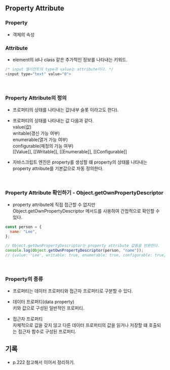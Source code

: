 ## Property Attribute

### Property

- 객체의 속성

### Attribute

- element의 id나 class 같은 추가적인 정보를 나타내는 키워드.

```javascript
/* input 엘리먼트의 type과 value는 attribute이다. */
<input type="text" value="0">
```

<br>

### Property Attribute의 정의

- 프로퍼티의 상태를 나타내는 값(내부 슬롯 이라고도 한다).

- 프로퍼티의 상태를 나타내는 값 다음과 같다. <br>
  value(값) <br>
  writable(갱신 가능 여부) <br>
  enumerable(열거 가능 여부) <br>
  configurable(재정의 가능 여부) <br>
  [[Value]], [[Writable]], [[Enumerable]], [[Configurable]]

- 자바스크립트 엔진은 property를 생성할 떄 property의 상태를 나타내는 property attribute를 기본값으로 자동 정의한다.

<br>

### Property Attribute 확인하기 - Object.getOwnPropertyDescriptor

- property attribute에 직접 접근할 수 없지만 Object.getOwnPropertyDescriptor 메서드를 사용하여 간접적으로 확인할 수 있다.

```javascript
const person = {
  name: "Lee",
};

// Object.getOwnPropertyDescriptor는 property attribute 값들을 반환한다.
console.log(Object.getOwnPropertyDescriptor(person, "name"));
// {value: 'Lee', writable: true, enumerable: true, configurable: true}
```

<br>

### Property의 종류

- 프로퍼티는 데이터 프로퍼티와 접근자 프로퍼티로 구분할 수 있다.

- 데이터 프로퍼티(data property) <br>
  키와 값으로 구성된 일반적인 프로퍼티.

- 접근자 프로퍼티 <br>
  자체적으로 값을 갖지 않고 다른 데이터 프로퍼티의 값을 읽거나 저장할 떄 호출되는 접근자 함수로 구성된 프로퍼티.

## 기록

- p.222 참고해서 이어서 정리하기.

